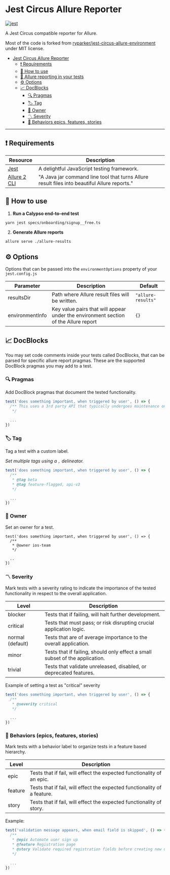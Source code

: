 # Jest Circus Allure Reporter

[![jest](https://jestjs.io/img/jest-badge.svg)](https://github.com/facebook/jest)

A Jest Circus compatible reporter for Allure.

Most of the code is forked from [ryparker/jest-circus-allure-environment](https://github.com/ryparker/jest-circus-allure-environment) under MIT license.

<!-- TOC -->

- [Jest Circus Allure Reporter](#jest-circus-allure-reporter)
  - [❗️ Requirements](#%EF%B8%8F-requirements)
  - [:rocket: How to use](#rocket-how-to-use)
  - [:camera_flash: Allure reporting in your tests](#camera_flash-allure-reporting-in-your-tests)
  - [:gear: Options](#gear-options)
  - [📈 DocBlocks](#-docblocks)
    - [🔍 Pragmas](#-pragmas)
    - [🏷 Tag](#%F0%9F%8F%B7-tag)
    - [👥 Owner](#-owner)
    - [:part_alternation_mark: Severity](#part_alternation_mark-severity)
    - [📇 Behaviors epics, features, stories](#-behaviors-epics-features-stories)

<!-- /TOC -->

---

## ❗️ Requirements

| Resource                                                             | Description                                                                                  |
| -------------------------------------------------------------------- | -------------------------------------------------------------------------------------------- |
| [Jest](https://jestjs.io/)                                           | A delightful JavaScript testing framework.                                                   |
| [Allure 2 CLI](https://github.com/allure-framework/allure2#download) | "A Java jar command line tool that turns Allure result files into beautiful Allure reports." |

## :rocket: How to use

1. **Run a Calypso end-to-end test**

```shell
yarn jest specs/onboarding/signup__free.ts
```

2. **Generate Allure reports**

```shell
allure serve ./allure-results
```

## :gear: Options

Options that can be passed into the `environmentOptions` property of your `jest.config.js`

| Parameter       | Description                                                                         | Default            |
| --------------- | ----------------------------------------------------------------------------------- | ------------------ |
| resultsDir      | Path where Allure result files will be written.                                     | `"allure-results"` |
| environmentInfo | Key value pairs that will appear under the environment section of the Allure report | `{}`               |

## 📈 DocBlocks

You may set code comments inside your tests called DocBlocks, that can be parsed for specific allure report pragmas. These are the supported DocBlock pragmas you may add to a test.

### 🔍 Pragmas

Add DocBlock pragmas that document the tested functionality.

```typescript
test('does something important, when triggered by user', () => {
  /** This uses a 3rd party API that typically undergoes maintenance on Tuesdays.
   */

  ...
})
```

### 🏷 Tag

Tag a test with a custom label.

_Set multiple tags using a `,` delineator._

```typescript
test('does something important, when triggered by user', () => {
  /**
   * @tag beta
   * @tag feature-flagged, api-v3
   */

  ...
})
```

### 👥 Owner

Set an owner for a test.

```TS
test('does something important, when triggered by user', () => {
  /**
   * @owner ios-team
   */

  ..
})
```

### :part_alternation_mark: Severity

Mark tests with a severity rating to indicate the importance of the tested functionality in respect to the overall application.

| Level            | Description                                                                  |
| ---------------- | ---------------------------------------------------------------------------- |
| blocker          | Tests that if failing, will halt further development.                        |
| critical         | Tests that must pass; or risk disrupting crucial application logic.          |
| normal (default) | Tests that are of average importance to the overall application.             |
| minor            | Tests that if failing, should only effect a small subset of the application. |
| trivial          | Tests that validate unreleased, disabled, or deprecated features.            |

Example of setting a test as "critical" severity

```typescript
test('does something important, when triggered by user', () => {
  /**
   * @severity critical
   */

  ...
})
```

### 📇 Behaviors (epics, features, stories)

Mark tests with a behavior label to organize tests in a feature based hierarchy.

| Level   | Description                                                              |
| ------- | ------------------------------------------------------------------------ |
| epic    | Tests that if fail, will effect the expected functionality of an epic.   |
| feature | Tests that if fail, will effect the expected functionality of a feature. |
| story   | Tests that if fail, will effect the expected functionality of story.     |

Example:

```typescript
test('validation message appears, when email field is skipped', () => {
  /**
   * @epic Automate user sign up
   * @feature Registration page
   * @story Validate required registration fields before creating new user
   */

  ...
})
```
